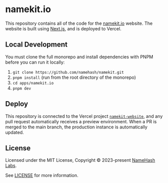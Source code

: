 # namekit.io

This repository contains all of the code for the [namekit.io](https://namekit.io) website. The website is built using [Next.js](https://nextjs.org), and is deployed to Vercel.

## Local Development

You must clone the full monorepo and install dependencies with PNPM before you can run it locally:

1. `git clone https://github.com/namehash/namekit.git`
2. `pnpm install` (run from the root directory of the monorepo)
3. `cd apps/namekit.io`
4. `pnpm dev`

## Deploy

This repository is connected to the Vercel project [`namekit-website`](https://vercel.com/namehash/namekit-website), and any pull request automatically receives a preview environment. When a PR is merged to the main branch, the production instance is automatically updated.

## License

Licensed under the MIT License, Copyright © 2023-present [NameHash Labs](https://namehashlabs.org).

See [LICENSE](./LICENSE) for more information.
